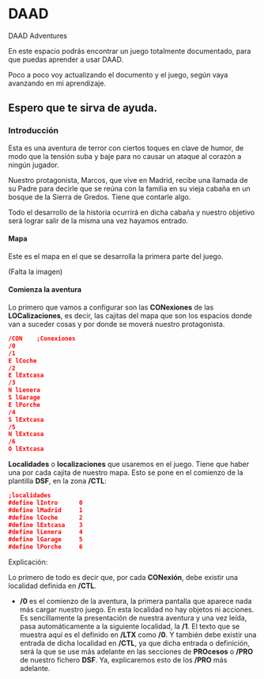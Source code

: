 # DAAD
 DAAD Adventures

En este espacio podrás encontrar un juego totalmente documentado, para que puedas aprender a usar DAAD.

Poco a poco voy actualizando el documento y el juego, según vaya avanzando en mi aprendizaje.

Espero que te sirva de ayuda.
----------

### Introducción

Esta es una aventura de terror con ciertos toques en clave de humor, de modo que la tensión suba y baje para no causar un ataque al corazón a ningún jugador.

Nuestro protagonista, Marcos, que vive en Madrid, recibe una llamada de su Padre para decirle que se reúna con la familia en su vieja cabaña en un bosque de la Sierra de Gredos. Tiene que contarle algo.

Todo el desarrollo de la historia ocurrirá en dicha cabaña y nuestro objetivo será lograr salir de la misma una vez hayamos entrado.

#### Mapa

Este es el mapa en el que se desarrolla la primera parte del juego.

(Falta la imagen)

#### Comienza la aventura

Lo primero que vamos a configurar son las **CONexiones** de las **LOCalizaciones**, es decir, las cajitas del mapa que son los espacios donde van a suceder cosas y por donde se moverá nuestro protagonista.

```json
/CON    ;Conexiones
/0
/1
E lCoche
/2
E lExtcasa
/3
N lLenera
S lGarage
E lPorche
/4
S lExtcasa
/5
N lExtcasa
/6
O lExtcasa
```

**Localidades** o **localizaciones** que usaremos en el juego. Tiene que haber una por cada cajita de nuestro mapa. Esto se pone en el comienzo de la plantilla **DSF**, en la zona **/CTL**:

```json
;localidades
#define lIntro      0
#define lMadrid     1
#define lCoche      2
#define lExtcasa    3
#define lLenera     4
#define lGarage     5
#define lPorche     6
```

Explicación: 

Lo primero de todo es decir que, por cada **CONexión**, debe existir una localidad definida en **/CTL**. 

- **/0** es el comienzo de la aventura, la primera pantalla que aparece nada más cargar nuestro juego. En esta localidad no hay objetos ni acciones. Es sencillamente la presentación de nuestra aventura y una vez leída, pasa automáticamente a la siguiente localidad, la **/1**. El texto que se muestra aquí es el definido en **/LTX** como **/0**. Y también debe existir una entrada de dicha localidad en **/CTL**, ya que dicha entrada o definición, será la que se use más adelante en las secciones de **PROcesos** o **/PRO** de nuestro fichero **DSF**. Ya, explicaremos esto de los **/PRO** más adelante.
